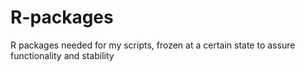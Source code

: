 # R-packages
R packages needed for my scripts, frozen at a certain state to assure functionality and stability
